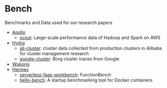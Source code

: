 # Bench
Benchmarks and Data used for our research papers

- [Apollo](https://github.com/pdos-lab/Apollo)
  - [scout](https://github.com/oxhead/scout): Large-scale performance data of Hadoop and Spark on AWS
- [Hydra](https://github.com/pdos-lab/Hydra)
  - [ali-cluster](https://github.com/alibaba/clusterdata): cluster data collected from production clusters in Alibaba for cluster management research
  - [google-cluster](https://github.com/google/cluster-data): Borg cluster traces from Google
- [Wukong](https://github.com/pdos-lab/Wukong)
- [Hermes](https://github.com/pdos-lab/Hermes)
  - [serverless-faas-workbench](https://github.com/syswu/serverless-faas-workbench): FunctionBench
  - [hello-bench](https://github.com/Tintri/hello-bench): A startup benchmarking tool for Docker containers 
